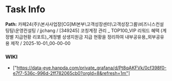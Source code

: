 # Task Info

**Path:** 카페24(주)\본사사업장\[CG]MI본부\고객성장센터\고객성장그룹\비즈니스컨설팅팀\운영컨설팅 / jjchang / [349245] 코칭계정 관리 _ TOP100_VIP 리워드 혜택 (계정별 지급현황 리포트)_계정별 상생지원금 지급 현황을 정리하여 내부공유용_외부공유용 제작 / 2025-10-01_00-00-00

### WIKI
- ["https://data-eye.hanpda.com/private_grafana/d/Pt8qAKFVk/0cf398f0-e7f7-536c-996d-2ff782065cb0?orgId=8&refresh=1m"]

